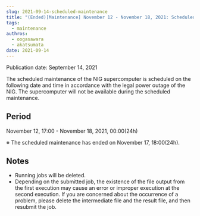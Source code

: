 ```yaml
---
slug: 2021-09-14-scheduled-maintenance
title: "(Ended)[Maintenance] November 12 - November 18, 2021: Scheduled Maintenance."
tags:
  - maintenance
authros:
  - oogasawara
  - akatsumata
date: 2021-09-14
---
```


Publication date: September 14, 2021


The scheduled maintenance of the NIG supercomputer is scheduled on the following date and time in accordance with the legal power outage of the NIG. The supercomputer will not be available during the scheduled maintenance.

## Period

November 12, 17:00 - November 18, 2021, 00:00(24h)


※  The scheduled maintenance has ended on November 17, 18:00(24h).

## Notes

- Running jobs will be deleted.
- Depending on the submitted job, the existence of the file output from the first execution may cause an error or improper execution at the second execution. If you are concerned about the occurrence of a problem, please delete the intermediate file and the result file, and then resubmit the job.
